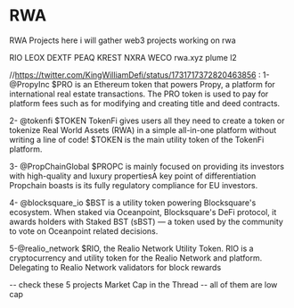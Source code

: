 # RWA
RWA Projects
here i will gather web3 projects working on rwa

RIO
LEOX
DEXTF
PEAQ
KREST
NXRA
WECO
rwa.xyz
plume l2

//https://twitter.com/KingWilliamDefi/status/1731717372820463856 :
1- @PropyInc $PRO  is an Ethereum token that powers Propy, a platform for international real estate transactions. The PRO token is used to pay for platform fees such as for modifying and creating title and deed contracts.

2- @tokenfi $TOKEN TokenFi gives users all they need to create a token or tokenize Real World Assets (RWA) in a simple all-in-one platform without writing a line of code! $TOKEN is the main utility token of the TokenFi platform.

3- @PropChainGlobal  $PROPC is mainly focused on providing its investors with high-quality and luxury propertiesA key point of differentiation Propchain boasts is its fully regulatory compliance for EU investors.

4- @blocksquare_io  $BST is a utility token powering Blocksquare's ecosystem. When staked via Oceanpoint, Blocksquare's DeFi protocol, it awards holders with Staked BST (sBST) — a token used by the community to vote on Oceanpoint related decisions.

5-@realio_network $RIO, the Realio Network Utility Token. RIO is a cryptocurrency and utility token for the Realio Network and platform. Delegating to Realio Network validators for block rewards

-- check these 5 projects Market Cap in the Thread 
-- all of them are low cap
